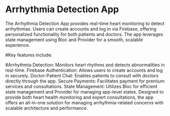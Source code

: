 # Arrhythmia Detection App
The Arrhythmia Detection App provides real-time heart monitoring to detect arrhythmias. Users can create accounts and log in via Firebase, offering personalized functionality for both patients and doctors. The app leverages state management using Bloc and Provider for a smooth, scalable experience.

#Key features include:

#Arrhythmia Detection: Monitors heart rhythms and detects abnormalities in real-time.
Firebase Authentication: Allows users to create accounts and log in securely.
Doctor-Patient Chat: Enables patients to consult with doctors directly through the app.
Secure Payments: Facilitates payment for premium services and consultations.
State Management: Utilizes Bloc for efficient state management and Provider for managing app-level states.
Designed to provide both heart health monitoring and expert consultations, the app offers an all-in-one solution for managing arrhythmia-related concerns with scalable architecture and performance.
